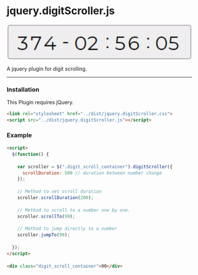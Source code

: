 # jquery.digitScroller.js

![Showcase countdown](countdown.gif)

A jquery plugin for digit scrolling.

---

### Installation

This Plugin requires jQuery.

```html
<link rel="stylesheet" href="../dist/jquery.digitScroller.css">
<script src="../dist/jquery.digitScroller.js"></script>
```

### Example
```html
<script>
  $(function() {

    var scroller = $(".digit_scroll_container").digitScroller({
      scrollDuration: 500 // duration between number change
    });

    // Method to set scroll duration
    scroller.scrollDuration(200);

    // Method to scroll to a number one by one.
    scroller.scrollTo(99);

    // Method to jump directly to a number
    scroller.jumpTo(99);

  });
</script>

<div class="digit_scroll_container">00</div>
```
